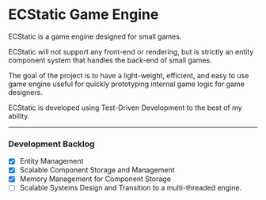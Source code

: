 # ECStatic Game Engine
ECStatic is a game engine designed for small games.

ECStatic will not support any front-end or rendering, but is strictly an entity component system that handles the back-end of small games.

The goal of the project is to have a light-weight, efficient, and easy to use game engine useful for quickly prototyping internal game logic for game designers.

ECStatic is developed using Test-Driven Development to the best of my ability.

---
### Development Backlog
- [x] Entity Management
- [x] Scalable Component Storage and Management
- [x] Memory Management for Component Storage
- [ ] Scalable Systems Design and Transition to a multi-threaded engine.
